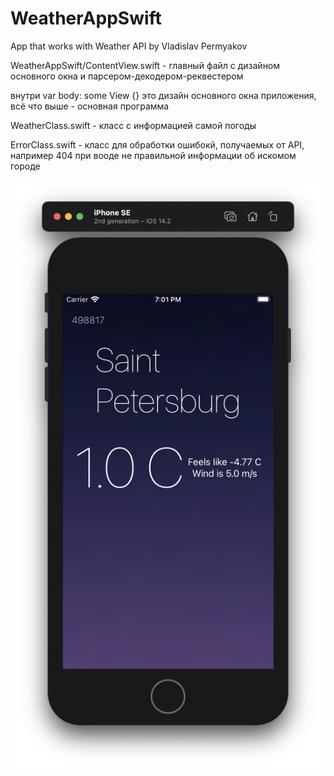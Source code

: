 # WeatherAppSwift
App that works with Weather API by Vladislav Permyakov

WeatherAppSwift/ContentView.swift - главный файл с дизайном основного окна и парсером-декодером-реквестером

внутри var body: some View {} это дизайн основного окна приложения, всё что выше - основная программа

WeatherClass.swift - класс с информацией самой погоды

ErrorClass.swift - класс для обработки ошибокй, получаемых от API, например 404 при вооде не правильной информации об искомом городе

![alt text](https://github.com/vladukhaDog/WeatherAppSwift/blob/develop/main%20window.png)